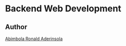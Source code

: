 # Backend Web Development

## Author
[Abimbola Ronald Aderinsola](https://www.linkedin.com/in/abimbola-ronald-977299224/)